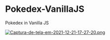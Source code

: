 # Pokedex-VanillaJS
Pokedex in Vanilla JS

[![Captura-de-tela-em-2021-12-21-17-27-20.png](https://i.postimg.cc/9XJtd4tK/Captura-de-tela-em-2021-12-21-17-27-20.png)](https://postimg.cc/23LZmSt7)
